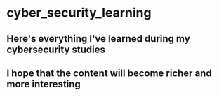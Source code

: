 # cyber_security_learning
## Here's everything I've learned during my cybersecurity studies
## I hope that the content will become richer and more interesting
